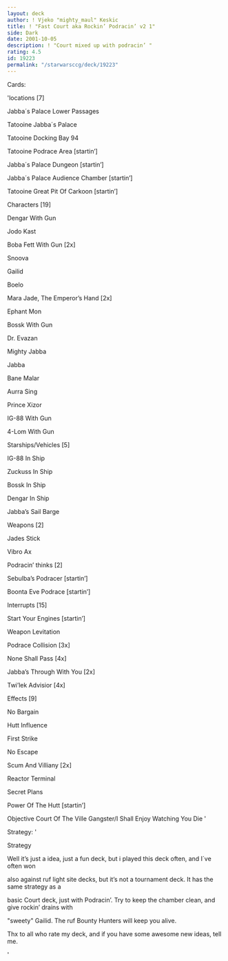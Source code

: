 ```yaml
---
layout: deck
author: ! Vjeko "mighty_maul" Keskic
title: ! "Fast Court aka Rockin’ Podracin’ v2 1"
side: Dark
date: 2001-10-05
description: ! "Court mixed up with podracin’ "
rating: 4.5
id: 19223
permalink: "/starwarsccg/deck/19223"
---
```

Cards: 

'locations [7]


Jabba´s Palace  Lower Passages

Tatooine  Jabba´s Palace

Tatooine  Docking Bay 94

Tatooine  Podrace Area [startin’]

Jabba´s Palace  Dungeon [startin’]

Jabba´s Palace  Audience Chamber [startin’]

Tatooine  Great Pit Of Carkoon [startin’]


Characters [19]


Dengar With Gun

Jodo Kast

Boba Fett With Gun [2x]

Snoova 

Gailid

Boelo

Mara Jade, The Emperor’s Hand [2x]

Ephant Mon

Bossk With Gun

Dr. Evazan

Mighty Jabba

Jabba

Bane Malar

Aurra Sing

Prince Xizor

IG-88 With Gun

4-Lom With Gun



Starships/Vehicles [5]


IG-88 In Ship

Zuckuss In Ship

Bossk In Ship

Dengar In Ship

Jabba’s Sail Barge



Weapons [2]


Jades Stick

Vibro Ax



Podracin’ thinks [2]


Sebulba’s Podracer [startin’]

Boonta Eve Podrace [startin’]



Interrupts [15]


Start Your Engines [startin’]

Weapon Levitation 

Podrace Collision [3x]

None Shall Pass [4x]

Jabba’s Through With You [2x]

Twi’lek Advisior [4x]



Effects [9]


No Bargain

Hutt Influence

First Strike

No Escape

Scum And Villiany [2x]

Reactor Terminal

Secret Plans

Power Of The Hutt [startin’] 


Objective 	 	Court Of The Ville Gangster/I Shall Enjoy Watching You Die '

Strategy: '

Strategy 


Well it’s just a idea, just a fun deck, but i played this deck often, and I´ve often won 

also against ruf light site decks, but it’s not a tournament deck. It has the same strategy as a 

basic Court deck, just with Podracin’. Try to keep the chamber clean, and give rockin’ drains with

"sweety" Gailid. The ruf Bounty Hunters will keep you alive.


Thx to all who rate my deck, and if you have some awesome new ideas, tell me.


'
